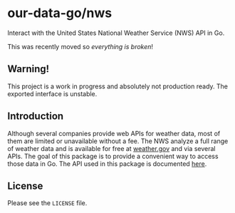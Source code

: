 # our-data-go/nws

Interact with the United States National Weather Service (NWS) API in Go.

This was recently moved so _everything is broken_!

## Warning!

This project is a work in progress and absolutely not production ready. The exported interface is unstable. 

## Introduction

Although several companies provide web APIs for weather data, most of them are limited or unavailable without a fee. The NWS analyze a full range of weather data and is available for free at [weather.gov](http://www.weather.gov) and via several APIs. The goal of this package is to provide a convenient way to access those data in Go. The API used in this package is documented [here](https://www.weather.gov/documentation/services-web-api). 

## License

Please see the `LICENSE` file.
